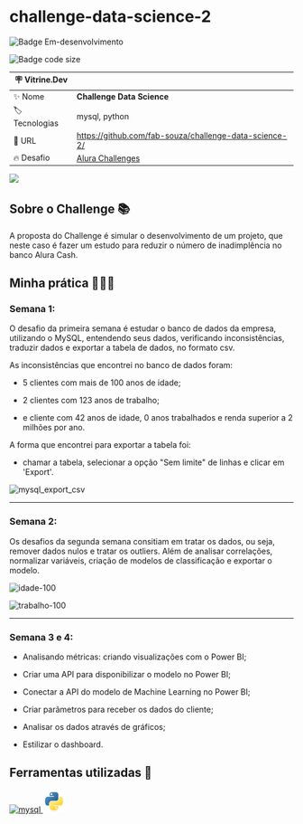 # challenge-data-science-2

![Badge Em-desenvolvimento](http://img.shields.io/static/v1?label=STATUS&message=EM%20DESENVOLVIMENTO&color=BLUE&style=for-the-badge)

![Badge code size](https://img.shields.io/github/languages/code-size/fab-souza/challenge-data-science-2)

| :placard: Vitrine.Dev |    |
| -------------  | --- |
| :sparkles: Nome        | **Challenge Data Science**
| :label: Tecnologias | mysql, python
| :rocket: URL         | https://github.com/fab-souza/challenge-data-science-2/
| :fire: Desafio     | [Alura Challenges](https://www.alura.com.br/challenges/dados?utm_source=ActiveCampaign&utm_medium=email&utm_content=%5BChallenge+Dados%5D+Alura+Ca%24h+quer+contratar+voc%C3%AA%21&utm_campaign=%5BCHALLANGE%5D%28Dados+1a+ed+%29+Divulga%C3%A7%C3%A3o+para+base+de+alunos&vgo_ee=n7iuVgozRkd2hCVGucz92PlMy%2BOWWuyaZunZiCXh6gI%3D)

<!-- Inserir imagem com a #vitrinedev ao final do link -->
![](https://user-images.githubusercontent.com/67301805/189999297-aa84545f-f8f9-471b-8b5c-a3ee5dd6c134.jpg?text=imagem#vitrinedev)

## Sobre o Challenge 📚
A proposta do Challenge é simular o desenvolvimento de um projeto, que neste caso é fazer um estudo para reduzir o número de inadimplência no banco Alura Cash.

## Minha prática 👩🏻‍💻

### Semana 1:

O desafio da primeira semana é estudar o banco de dados da empresa, utilizando o MySQL, entendendo seus dados, verificando inconsistências, traduzir dados e exportar a tabela de dados, no formato csv.

As inconsistências que encontrei no banco de dados foram:

- 5 clientes com mais de 100 anos de idade;

- 2 clientes com 123 anos de trabalho;

- e cliente com 42 anos de idade, 0 anos trabalhados e renda superior a 2 milhões por ano.

A forma que encontrei para exportar a tabela foi:

- chamar a tabela, selecionar a opção "Sem limite" de linhas e clicar em 'Export'.

![mysql_export_csv](https://user-images.githubusercontent.com/67301805/188746963-638ecd14-ed86-4155-9df3-8763dd08fc60.jpg)

---

### Semana 2:

Os desafios da segunda semana consitiam em tratar os dados, ou seja, remover dados nulos e tratar os outliers. Além de analisar correlações, normalizar variáveis, criação de modelos de classificação e exportar o modelo.

![idade-100](https://user-images.githubusercontent.com/67301805/190916612-29734bb2-b6ab-479b-bf5b-afa8d4913aea.jpg)

![trabalho-100](https://user-images.githubusercontent.com/67301805/190916664-39dcf298-6c49-49b4-bf7b-43de1de01c6f.jpg)




---

### Semana 3 e 4:

- Analisando métricas: criando visualizações com o Power BI;

- Criar uma API para disponibilizar o modelo no Power BI;

- Conectar a API do modelo de Machine Learning no Power BI;

- Criar parâmetros para receber os dados do cliente;

- Analisar os dados através de gráficos;

- Estilizar o dashboard.




## Ferramentas utilizadas 🧰
<p> 
    <a href="https://www.mysql.com/" target="_blank" rel="noreferrer"> <img src="https://cdn-icons-png.flaticon.com/512/5968/5968313.png" alt="mysql" width="40" height="40"/>
    <a href="https://www.python.org" target="_blank" rel="noreferrer"> <img src="https://raw.githubusercontent.com/devicons/devicon/master/icons/python/python-original.svg" alt="python" width="40" height="40"/> </a>     
    </p>
